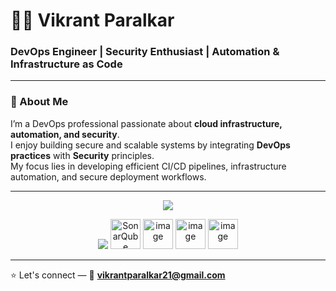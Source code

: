# 👨‍💻 Vikrant Paralkar

### DevOps Engineer | Security Enthusiast | Automation & Infrastructure as Code

---

### 👋 About Me
I’m a DevOps professional passionate about **cloud infrastructure, automation, and security**.  
I enjoy building secure and scalable systems by integrating **DevOps practices** with **Security** principles.  
My focus lies in developing efficient CI/CD pipelines, infrastructure automation, and secure deployment workflows.

---

<p align="center">
  <img src="https://skillicons.dev/icons?i=docker,kubernetes,jenkins,terraform,ansible,aws,azure,linux,bash,python,prometheus,grafana" />
</p>

<p align="center">
  <img src="https://skillicons.dev/icons?i=maven,github,gitlab,git,githubactions" />
  <img src="https://cdn.jsdelivr.net/gh/devicons/devicon/icons/sonarqube/sonarqube-original.svg" height="48" alt="SonarQube" />
  <img height="48" alt="image" src="https://github.com/user-attachments/assets/72d84f7d-e18e-4f8e-bd64-c830e6575bb3" />
  <img height="48" alt="image" src="https://github.com/user-attachments/assets/a5843aa3-0251-4f00-8aa3-2284edc117b7" />
  <img height="48" alt="image" src="https://github.com/user-attachments/assets/3a2c7fd7-327c-4006-8739-f836eaee7851" />

</p>


---

⭐ Let's connect — 📧 **vikrantparalkar21@gmail.com**
